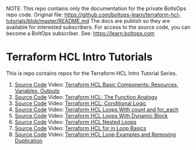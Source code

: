 <!-- note marker start -->
NOTE: This repo contains only the documentation for the private BoltsOps repo code.
Original file: https://github.com/boltops-learn/terraform-hcl-tutorials/blob/master/README.md
The docs are publish so they are available for interested subscribers.
For access to the source code, you can become a BoltOps subscriber.
See: https://learn.boltops.com

<!-- note marker end -->

# Terraform HCL Intro Tutorials

This is repo contains repos for the Terraform HCL Intro Tutorial Series.

1. [Source Code](1-intro-basics) Video: [Terraform HCL Basic Components: Resources, Variables, Outputs](https://learn.boltops.com/courses/terraform-fundamentals/lessons/terraform-hcl-basic-components-resources-variables-outputs)
2. [Source Code](2-function-analagy) Video: [Terraform HCL: The Function Analogy](https://learn.boltops.com/courses/terraform-fundamentals/lessons/terraform-hcl-the-function-analogy)
3. [Source Code](3-conditionals) Video: [Terraform HCL: Conditional Logic](https://learn.boltops.com/courses/terraform-fundamentals/lessons/terraform-hcl-conditional-logic)
4. [Source Code](4-loops-count-for-each) Video: [Terraform HCL Loops With count and for_each](https://learn.boltops.com/courses/terraform-fundamentals/lessons/terraform-hcl-loops-with-count-and-for_each)
5. [Source Code](5-dynamic-nested-blocks) Video: [Terraform HCL Loops With Dynamic Block](https://learn.boltops.com/courses/terraform-fundamentals/lessons/terraform-hcl-loops-with-dynamic-block)
6. [Source Code](6-nested-loops) Video: [Terraform HCL Nested Loops](https://learn.boltops.com/courses/terraform-fundamentals/lessons/terraform-hcl-nested-loops)
7. [Source Code](7-for-in-loop-basics) Video: [Terraform HCL for in Loop Basics](https://learn.boltops.com/courses/terraform-fundamentals/lessons/terraform-hcl-for-in-loop-basics)
8. [Source Code](8-for-in-loop-examples) Video: [Terraform HCL Loop Examples and Removing Duplication](https://learn.boltops.com/courses/terraform-fundamentals/lessons/terraform-hcl-loop-examples-and-removing-duplication)